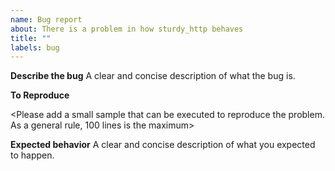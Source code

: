 ```yaml
---
name: Bug report
about: There is a problem in how sturdy_http behaves
title: ""
labels: bug
---
```


**Describe the bug**
A clear and concise description of what the bug is.

**To Reproduce**

<Please add a small sample that can be executed to reproduce the problem. As a general rule, 100 lines is the maximum>

**Expected behavior**
A clear and concise description of what you expected to happen.
